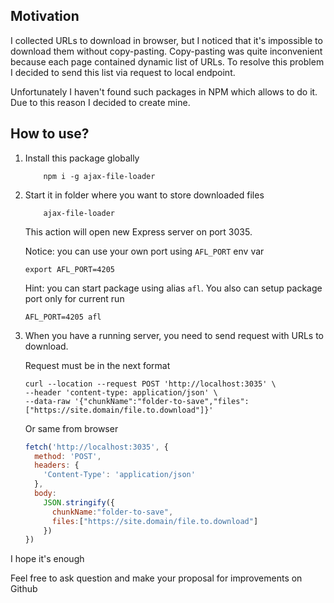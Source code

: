 ## Motivation

I collected URLs to download in browser, but I noticed that it's impossible to download them without copy-pasting.
Copy-pasting was quite inconvenient because each page contained dynamic list of URLs.
To resolve this problem I decided to send this list via request to local endpoint.

Unfortunately I haven't found such packages in NPM which allows to do it.
Due to this reason I decided to create mine. 

## How to use?

1. Install this package globally
    ```shell script
        npm i -g ajax-file-loader
    ```

2. Start it in folder where you want to store downloaded files
    
    ```shell script
        ajax-file-loader
    ```

    This action will open new Express server on port 3035.
    
    Notice: you can use your own port using `AFL_PORT` env var
    ```shell script
    export AFL_PORT=4205
    ```
    
    Hint: you can start package using alias `afl`.
    You also can setup package port only for current run
    ```shell script
    AFL_PORT=4205 afl
    ```

3. When you have a running server, you need to send request with URLs to download.

    Request must be in the next format
    ```shell script
    curl --location --request POST 'http://localhost:3035' \
    --header 'content-type: application/json' \
    --data-raw '{"chunkName":"folder-to-save","files":["https://site.domain/file.to.download"]}'
    ```
    
    Or same from browser
    ```javascript
    fetch('http://localhost:3035', {
      method: 'POST',
      headers: {
        'Content-Type': 'application/json'
      },
      body:
        JSON.stringify({
          chunkName:"folder-to-save",
          files:["https://site.domain/file.to.download"]
        })
    })
    ```

I hope it's enough

Feel free to ask question and make your proposal for improvements on Github


